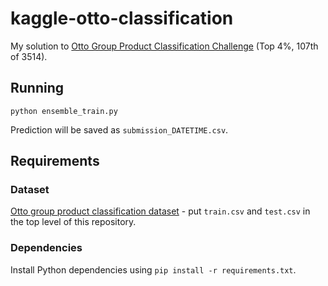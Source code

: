 # kaggle-otto-classification
My solution to [Otto Group Product Classification Challenge](https://www.kaggle.com/c/otto-group-product-classification-challenge) (Top 4%, 107th of 3514).

## Running
`python ensemble_train.py`

Prediction will be saved as `submission_DATETIME.csv`.
## Requirements
### Dataset
[Otto group product classification dataset](https://www.kaggle.com/c/otto-group-product-classification-challenge/data) - put `train.csv` and `test.csv` in the top level of this repository.
### Dependencies
Install Python dependencies using `pip install -r requirements.txt`.